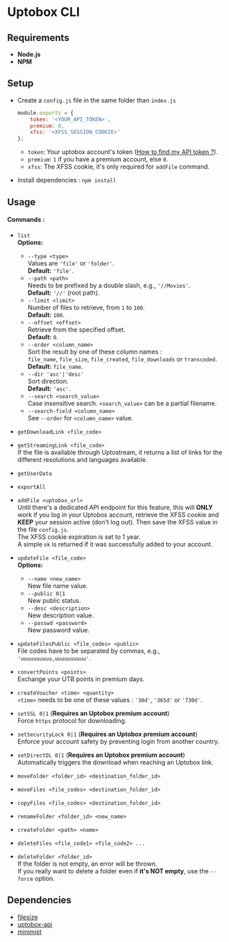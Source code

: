 # Uptobox CLI

## Requirements

- **Node.js**
- **NPM**

## Setup

- Create a `config.js` file in the same folder than `index.js`
  ```js
  module.exports = {
      token: '<YOUR_API_TOKEN>',
      premium: 0,
      xfss: '<XFSS_SESSION_COOKIE>'
  };
  ```
  - `token`: Your uptobox account's token ([How to find my API token ?](https://docs.uptobox.com/#how-to-find-my-api-token)).
  - `premium`: `1` if you have a premium account, else `0`.
  - `xfss`: The XFSS cookie, it's only required for `addFile` command.

- Install dependencies : `npm install`

## Usage

#### Commands : 

- `list`\
  **Options:**
  - `--type <type>`\
    Values are `'file'` or `'folder'`.\
    **Default:** `'file'`.
  - `--path <path>`\
    Needs to be prefixed by a double slash, e.g., `'//Movies'`.\
    **Default:** `'//'` (root path).
  - `--limit <limit>`\
    Number of files to retrieve, from `1` to `100`.\
    **Default:** `100`.
  - `--offset <offset>`\
    Retrieve from the specified offset.\
    **Default:** `0`.
  - `--order <column_name>`\
    Sort the result by one of these column names :\
    `file_name`, `file_size`, `file_created`, `file_downloads` or `transcoded`.\
    **Default:** `file_name`.
  - `--dir 'asc'|'desc'`\
    Sort direction.\
    **Default:** `'asc'`.
  - `--search <search_value>`\
    Case insensitive search. `<search_value>` can be a partial filename.
  - `--search-field <column_name>`\
    See `--order` for `<column_name>` value.

- `getDownloadLink <file_code>`
  
- `getStreamingLink <file_code>`\
  If the file is available through Uptostream, it returns a list of links for the different resolutions and languages available.

- `getUserData`

- `exportAll`

- `addFile <uptobox_url>`\
  Until there's a dedicated API endpoint for this feature, this will **ONLY** work if you log in your Uptobox account, retrieve the XFSS cookie and **KEEP** your session active (don't log out). Then save the XFSS value in the file `config.js`.\
  The XFSS cookie expiration is set to 1 year.\
  A simple `ok` is returned if it was successfully added to your account.

- `updateFile <file_code>`\
  **Options:**
  - `--name <new_name>`\
    New file name value.
  - `--public 0|1`\
    New public status.
  - `--desc <description>`\
    New description value.
  - `--passwd <password>`\
    New password value.

- `updateFilesPublic <file_codes> <public>`\
  File codes have to be separated by commas, e.g., `'uuuuuuuuuu,uuuuuuuuuu'`.

- `convertPoints <points>`\
  Exchange your UTB points in premium days.

- `createVoucher <time> <quantity>`\
  `<time>` needs to be one of these values : `'30d'`, `'365d'` or `'730d'`.

- `setSSL 0|1` (**Requires an Uptobox premium account**)\
  Force `https` protocol for downloading.

- `setSecurityLock 0|1` (**Requires an Uptobox premium account**)\
  Enforce your account safety by preventing login from another country.

- `setDirectDL 0|1` (**Requires an Uptobox premium account**)\
  Automatically triggers the download when reaching an Uptobox link.

- `moveFolder <folder_id> <destination_folder_id>`

- `moveFiles <file_codes> <destination_folder_id>`

- `copyFiles <file_codes> <destination_folder_id>`

- `renameFolder <folder_id> <new_name>`

- `createFolder <path> <name>`

- `deleteFiles <file_code1> <file_code2> ...`

- `deleteFolder <folder_id>`\
  If the folder is not empty, an error will be thrown.\
  If you really want to delete a folder even if **it's NOT empty**, use the `--force` option.


## Dependencies

- [filesize](https://www.npmjs.com/package/filesize)
- [uptobox-api](https://www.npmjs.com/package/uptobox-api)
- [minimist](https://www.npmjs.com/package/minimist)
